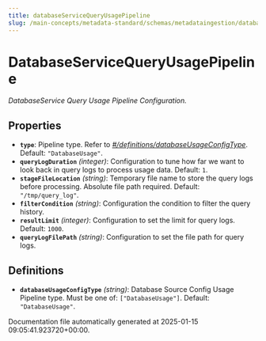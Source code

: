 ```yaml
---
title: databaseServiceQueryUsagePipeline
slug: /main-concepts/metadata-standard/schemas/metadataingestion/databaseservicequeryusagepipeline
---
```


# DatabaseServiceQueryUsagePipeline

*DatabaseService Query Usage Pipeline Configuration.*

## Properties

- **`type`**: Pipeline type. Refer to *[#/definitions/databaseUsageConfigType](#definitions/databaseUsageConfigType)*. Default: `"DatabaseUsage"`.
- **`queryLogDuration`** *(integer)*: Configuration to tune how far we want to look back in query logs to process usage data. Default: `1`.
- **`stageFileLocation`** *(string)*: Temporary file name to store the query logs before processing. Absolute file path required. Default: `"/tmp/query_log"`.
- **`filterCondition`** *(string)*: Configuration the condition to filter the query history.
- **`resultLimit`** *(integer)*: Configuration to set the limit for query logs. Default: `1000`.
- **`queryLogFilePath`** *(string)*: Configuration to set the file path for query logs.
## Definitions

- **`databaseUsageConfigType`** *(string)*: Database Source Config Usage Pipeline type. Must be one of: `["DatabaseUsage"]`. Default: `"DatabaseUsage"`.


Documentation file automatically generated at 2025-01-15 09:05:41.923720+00:00.

